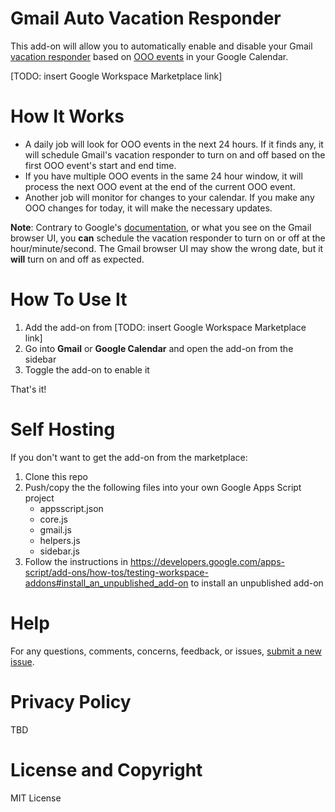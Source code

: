 # Gmail Auto Vacation Responder

This add-on will allow you to automatically enable and disable your Gmail [vacation responder](https://www.google.com/url?q=https://support.google.com/mail/answer/25922?hl%3Den%26co%3DGENIE.Platform%253DDesktop&source=gsuite-addons&ust=1639341891270000&usg=AOvVaw3qauSqjFqDLcqGeslhuExk) based on [OOO events](https://www.google.com/url?q=https://support.google.com/calendar/answer/7638168%23:~:text%3DShow%2520when%2520you%25E2%2580%2599re%2520out%2520of%2520office&source=gsuite-addons&ust=1639341891270000&usg=AOvVaw3r32VR5uUVD93g163pZFxR) in your Google Calendar.

[TODO: insert Google Workspace Marketplace link]

# How It Works

- A daily job will look for OOO events in the next 24 hours. If it finds any, it will schedule Gmail's vacation responder to turn on and off based on the first OOO event's start and end time.
- If you have multiple OOO events in the same 24 hour window, it will process the next OOO event at the end of the current OOO event.
- Another job will monitor for changes to your calendar. If you make any OOO changes for today, it will make the necessary updates.

**Note**: Contrary to Google's [documentation](https://www.google.com/url?q=https://support.google.com/mail/answer/25922%23:~:text%3DWhen%2520your%2520vacation%2520reply%2520is%2520sent&source=gsuite-addons&ust=1639520502738000&usg=AOvVaw2JuNMKhPInEtGM0yn3JD69), or what you see on the Gmail browser UI, you **can** schedule the vacation responder to turn on or off at the hour/minute/second. The Gmail browser UI may show the wrong date, but it **will** turn on and off as expected.

# How To Use It

1. Add the add-on from [TODO: insert Google Workspace Marketplace link]
2. Go into **Gmail** or **Google Calendar** and open the add-on from the sidebar
3. Toggle the add-on to enable it

That's it!

# Self Hosting

If you don't want to get the add-on from the marketplace:

1. Clone this repo
2. Push/copy the the following files into your own Google Apps Script project
   - appsscript.json
   - core.js
   - gmail.js
   - helpers.js
   - sidebar.js
3. Follow the instructions in https://developers.google.com/apps-script/add-ons/how-tos/testing-workspace-addons#install_an_unpublished_add-on to install an unpublished add-on

# Help

For any questions, comments, concerns, feedback, or issues, [submit a new issue]().

# Privacy Policy

TBD

# License and Copyright

MIT License